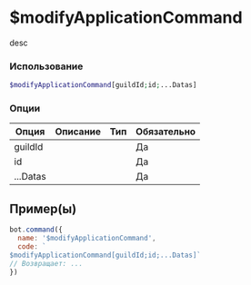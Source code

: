 # $modifyApplicationCommand
desc
### Использование
```php
$modifyApplicationCommand[guildId;id;...Datas]
```

### Опции

| Опция | Описание | Тип | Обязательно |
|--------|-------------|------|----------|
| guildId |  |  | Да | 
| id |  |  | Да | 
| ...Datas |  |  | Да |
## Пример(ы)

```javascript
bot.command({
  name: '$modifyApplicationCommand',
  code: `
$modifyApplicationCommand[guildId;id;...Datas]`
// Возвращает: ...
})
```